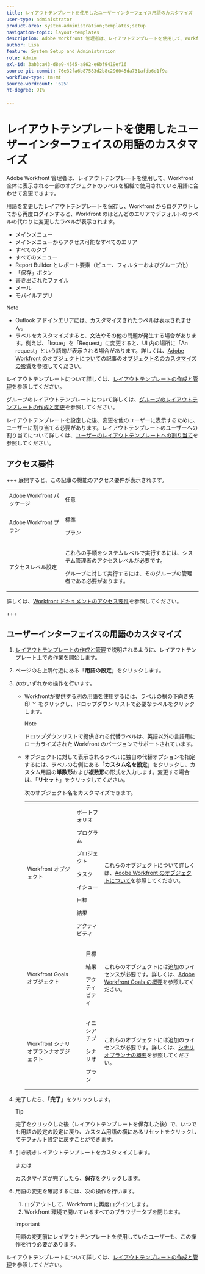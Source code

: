 ```yaml
---
title: レイアウトテンプレートを使用したユーザーインターフェイス用語のカスタマイズ
user-type: administrator
product-area: system-administration;templates;setup
navigation-topic: layout-templates
description: Adobe Workfront 管理者は、レイアウトテンプレートを使用して、Workfront 全体に表示される一部のオブジェクトのラベルを組織で使用されている用語に合わせて変更できます。
author: Lisa
feature: System Setup and Administration
role: Admin
exl-id: 3ab3ca43-d8e9-4545-a862-e6bf9419ef16
source-git-commit: 76e32fa6b87583d2b8c296045da731afdb6d1f9a
workflow-type: tm+mt
source-wordcount: '625'
ht-degree: 91%

---
```


# レイアウトテンプレートを使用したユーザーインターフェイスの用語のカスタマイズ

Adobe Workfront 管理者は、レイアウトテンプレートを使用して、Workfront 全体に表示される一部のオブジェクトのラベルを組織で使用されている用語に合わせて変更できます。

用語を変更したレイアウトテンプレートを保存し、Workfront からログアウトしてから再度ログインすると、Workfront のほとんどのエリアでデフォルトのラベルの代わりに変更したラベルが表示されます。

* メインメニュー
* メインメニューからアクセス可能なすべてのエリア
* すべてのタブ
* すべてのメニュー
* Report Builder とレポート要素（ビュー、フィルターおよびグループ化）
* 「保存」ボタン
* 書き出されたファイル
* メール
* モバイルアプリ

>[!NOTE]
>
>* Outlook アドインエリアには、カスタマイズされたラベルは表示されません。
>* ラベルをカスタマイズすると、文法やその他の問題が発生する場合があります。例えば、「Issue」を「Request」に変更すると、UI 内の場所に「An request」という語句が表示される場合があります。詳しくは、[Adobe Workfront のオブジェクトについて](../../../workfront-basics/navigate-workfront/workfront-navigation/understand-objects.md)の記事の[オブジェクト名のカスタマイズの影響](../../../workfront-basics/navigate-workfront/workfront-navigation/understand-objects.md#implications-of-customizing-object-names)を参照してください。
>

レイアウトテンプレートについて詳しくは、[レイアウトテンプレートの作成と管理](../../../administration-and-setup/customize-workfront/use-layout-templates/create-and-manage-layout-templates.md)を参照してください。

グループのレイアウトテンプレートについて詳しくは、[グループのレイアウトテンプレートの作成と変更](../../../administration-and-setup/manage-groups/work-with-group-objects/create-and-modify-a-groups-layout-templates.md)を参照してください。

レイアウトテンプレートを設定した後、変更を他のユーザーに表示するために、ユーザーに割り当てる必要があります。レイアウトテンプレートのユーザーへの割り当てについて詳しくは、[ユーザーのレイアウトテンプレートへの割り当て](../use-layout-templates/assign-users-to-layout-template.md)を参照してください。

## アクセス要件

+++ 展開すると、この記事の機能のアクセス要件が表示されます。

<table style="table-layout:auto"> 
 <col> 
 <col> 
 <tbody> 
  <tr> 
   <td>Adobe Workfront パッケージ</td> 
   <td><p>任意</p></td> 
  </tr> 
  <tr> 
   <td>Adobe Workfront プラン</td> 
   <td><p>標準</p>
       <p>プラン</p></td>
  </tr> 
  </tr> 
  <tr> 
   <td>アクセスレベル設定</td> 
   <td> <p>これらの手順をシステムレベルで実行するには、システム管理者のアクセスレベルが必要です。</p>
        <p>グループに対して実行するには、そのグループの管理者である必要があります。</p> </td> 
  </tr> 
 </tbody> 
</table>

詳しくは、[Workfront ドキュメントのアクセス要件](/help/quicksilver/administration-and-setup/add-users/access-levels-and-object-permissions/access-level-requirements-in-documentation.md)を参照してください。

+++

## ユーザーインターフェイスの用語のカスタマイズ

1. [レイアウトテンプレートの作成と管理](../../../administration-and-setup/customize-workfront/use-layout-templates/create-and-manage-layout-templates.md)で説明されるように、レイアウトテンプレート上での作業を開始します。
1. ページの右上隅付近にある「**用語の設定**」をクリックします。
1. 次のいずれかの操作を行います。

   * Workfrontが提供する別の用語を使用するには、ラベルの横の下向き矢印 ![ 下向き矢印 ](assets/dropdown-arrow.png) をクリックし、ドロップダウン リストで必要なラベルをクリックします。

     >[!NOTE]
     >
     >ドロップダウンリストで提供される代替ラベルは、英語以外の言語用にローカライズされた Workfront のバージョンでサポートされています。

   * オブジェクトに対して表示されるラベルに独自の代替オプションを指定するには、ラベルの右側にある「**カスタム名を設定**」をクリックし、カスタム用語の&#x200B;**単数形**&#x200B;および&#x200B;**複数形**&#x200B;の形式を入力します。変更する場合は、「**リセット**」をクリックしてください。

     次のオブジェクト名をカスタマイズできます。

     <table style="table-layout:auto">
      <col>
      <col>
      <col>
      <tbody>
       <tr>
        <td role="rowheader"><p>Workfront オブジェクト</p></td>
        <td>
          <p>ポートフォリオ</p>
          <p>プログラム</p>
          <p>プロジェクト</p>
          <p>タスク</p>
          <p>イシュー</p>
          <p>目標</p>
          <p>結果</p>
          <p>アクティビティ</p>
         </ul></td>
        <td><p>これらのオブジェクトについて詳しくは、<a href="../../../workfront-basics/navigate-workfront/workfront-navigation/understand-objects.md" class="MCXref xref">Adobe Workfront のオブジェクトについて</a>を参照してください。</p></td>
       </tr>
       <tr>
        <td role="rowheader"><p>Workfront Goals オブジェクト</p></td>
        <td>
         <ul>
          <p>目標</p>
          <p>結果</p>
          <p>アクティビティ</p>
         </ul></td>
        <td><p>これらのオブジェクトには追加のライセンスが必要です。詳しくは、<a href="../../../workfront-goals/goal-management/wf-goals-overview.md" class="MCXref xref">Adobe Workfront Goals の概要</a>を参照してください。</p></td>
       </tr>
       <tr data-mc-conditions="">
        <td role="rowheader"><p>Workfront シナリオプランナオブジェクト</p></td>
        <td>
         <ul>
          <p>イニシアチブ</p>
          <p>シナリオ</p>
          <p>プラン </p>
         </ul></td>
        <td><p>これらのオブジェクトには追加のライセンスが必要です。詳しくは、<a href="../../../scenario-planner/get-started-with-scenario-planning.md" class="MCXref xref">シナリオプランナの概要</a>を参照してください。</p></td>
       </tr>
      </tbody>
     </table>

1. 完了したら、「**完了**」をクリックします。

   >[!TIP]
   >
   >完了をクリックした後（レイアウトテンプレートを保存した後）で、いつでも用語の設定の設定に戻り、カスタム用語の横にあるリセットをクリックしてデフォルト設定に戻すことができます。

1. 引き続きレイアウトテンプレートをカスタマイズします。

   または

   カスタマイズが完了したら、**保存**&#x200B;をクリックします。

1. 用語の変更を確認するには、次の操作を行います。

   1. ログアウトして、Workfront に再度ログインします。
   1. Workfront 環境で開いているすべてのブラウザータブを閉じます。

   >[!IMPORTANT]
   >
   >用語の変更前にレイアウトテンプレートを使用していたユーザーも、この操作を行う必要があります。

レイアウトテンプレートについて詳しくは、[レイアウトテンプレートの作成と管理](../../../administration-and-setup/customize-workfront/use-layout-templates/create-and-manage-layout-templates.md)を参照してください。
